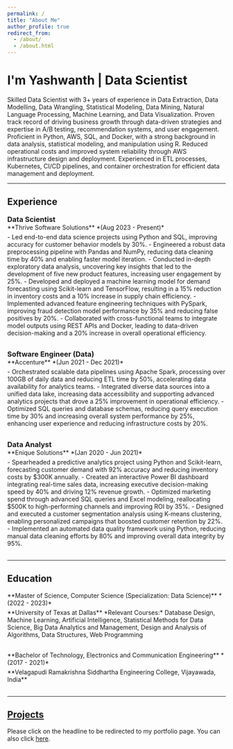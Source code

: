 ```yaml
---
permalink: /
title: "About Me"
author_profile: true
redirect_from: 
  - /about/
  - /about.html
---
```


# I'm Yashwanth | Data Scientist

Skilled Data Scientist with 3+ years of experience in Data Extraction, Data Modelling, Data Wrangling, Statistical Modeling, Data Mining, Natural Language Processing, Machine Learning, and Data Visualization. Proven track record of driving business growth through data-driven strategies and expertise in A/B testing, recommendation systems, and user engagement. Proficient in Python, AWS, SQL, and Docker, with a strong background in data analysis, statistical modeling, and manipulation using R. Reduced operational costs and improved system reliability through AWS infrastructure design and deployment. Experienced in ETL processes, Kubernetes, CI/CD pipelines, and container orchestration for efficient data management and deployment.

---

<style>
  h3, h4, h5, h6 {
    margin: 0;
  }
  .experience-section, .education-section {
    margin-bottom: 30px;
  }
  .company-role, .education-role {
    margin-bottom: 5px;
  }
  .experience-item, .education-item {
    margin-bottom: 15px;
  }
</style>

## Experience

### Data Scientist
<div class="experience-section">
  <div class="company-role">
    **Thrive Software Solutions** *(Aug 2023 - Present)*
  </div>
  <div class="experience-item">
    - Led end-to-end data science projects using Python and SQL, improving accuracy for customer behavior models by 30%.
    - Engineered a robust data preprocessing pipeline with Pandas and NumPy, reducing data cleaning time by 40% and enabling faster model iteration.
    - Conducted in-depth exploratory data analysis, uncovering key insights that led to the development of five new product features, increasing user engagement by 25%.
    - Developed and deployed a machine learning model for demand forecasting using Scikit-learn and TensorFlow, resulting in a 15% reduction in inventory costs and a 10% increase in supply chain efficiency.
    - Implemented advanced feature engineering techniques with PySpark, improving fraud detection model performance by 35% and reducing false positives by 20%.
    - Collaborated with cross-functional teams to integrate model outputs using REST APIs and Docker, leading to data-driven decision-making and a 20% increase in overall operational efficiency.
  </div>
</div>

### Software Engineer (Data)
<div class="experience-section">
  <div class="company-role">
    **Accenture** *(Jun 2021 - Dec 2021)*
  </div>
  <div class="experience-item">
    - Orchestrated scalable data pipelines using Apache Spark, processing over 100GB of daily data and reducing ETL time by 50%, accelerating data availability for analytics teams.
    - Integrated diverse data sources into a unified data lake, increasing data accessibility and supporting advanced analytics projects that drove a 25% improvement in operational efficiency.
    - Optimized SQL queries and database schemas, reducing query execution time by 30% and increasing overall system performance by 25%, enhancing user experience and reducing infrastructure costs by 20%.
  </div>
</div>

### Data Analyst
<div class="experience-section">
  <div class="company-role">
    **Enique Solutions** *(Jan 2020 - Jun 2021)*
  </div>
  <div class="experience-item">
    - Spearheaded a predictive analytics project using Python and Scikit-learn, forecasting customer demand with 92% accuracy and reducing inventory costs by $300K annually.
    - Created an interactive Power BI dashboard integrating real-time sales data, increasing executive decision-making speed by 40% and driving 12% revenue growth.
    - Optimized marketing spend through advanced SQL queries and Excel modeling, reallocating $500K to high-performing channels and improving ROI by 35%.
    - Designed and executed a customer segmentation analysis using K-means clustering, enabling personalized campaigns that boosted customer retention by 22%.
    - Implemented an automated data quality framework using Python, reducing manual data cleaning efforts by 80% and improving overall data integrity by 95%.
  </div>
</div>

---

## Education

<div class="education-section">
  <div class="education-role">
    **Master of Science, Computer Science (Specialization: Data Science)** *(2022 - 2023)*
  </div>
  <div class="education-item">
    **University of Texas at Dallas**  
    *Relevant Courses:* Database Design, Machine Learning, Artificial Intelligence, Statistical Methods for Data Science, Big Data Analytics and Management, Design and Analysis of Algorithms, Data Structures, Web Programming
  </div>
</div>

<div class="education-section">
  <div class="education-role">
    **Bachelor of Technology, Electronics and Communication Engineering** *(2017 - 2021)*
  </div>
  <div class="education-item">
    **Velagapudi Ramakrishna Siddhartha Engineering College, Vijayawada, India**
  </div>
</div>

---

## [Projects](https://yash413.github.io/Projects/)

Please click on the headline to be redirected to my portfolio page. You can also click [here](https://yash413.github.io/Projects/).